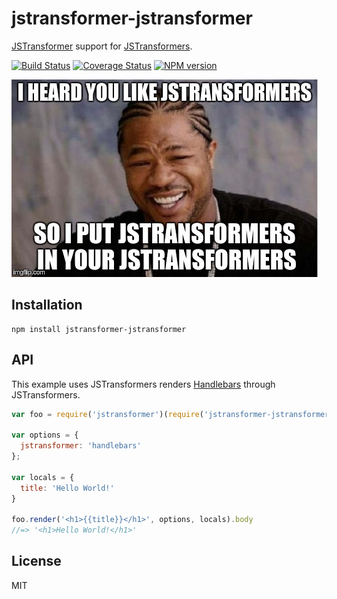 # jstransformer-jstransformer

[JSTransformer](http://github.com/jstransformers) support for [JSTransformers](http://github.com/jstransformers).

[![Build Status](https://img.shields.io/travis/jstransformers/jstransformer-jstransformer/master.svg)](https://travis-ci.org/jstransformers/jstransformer-jstransformer)
[![Coverage Status](https://img.shields.io/coveralls/jstransformers/jstransformer-jstransformer/master.svg)](https://coveralls.io/r/jstransformers/jstransformer-jstransformer?branch=master)
[![NPM version](https://img.shields.io/npm/v/jstransformer-jstransformer.svg)](https://www.npmjs.org/package/jstransformer-jstransformer)

![YO DAWG](screenshot.jpg?raw=true "YO DAWG")

## Installation

    npm install jstransformer-jstransformer

## API

This example uses JSTransformers renders [Handlebars](http://handlebarsjs.com) through JSTransformers.

```js
var foo = require('jstransformer')(require('jstransformer-jstransformer'))

var options = {
  jstransformer: 'handlebars'
};

var locals = {
  title: 'Hello World!'
}

foo.render('<h1>{{title}}</h1>', options, locals).body
//=> '<h1>Hello World!</h1>'
```

## License

MIT
